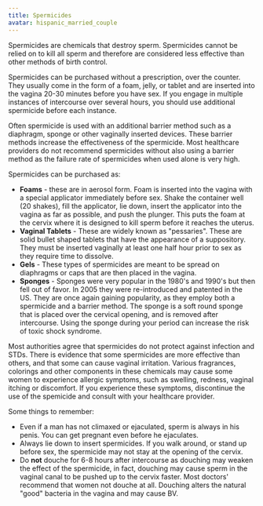 ```yaml
---
title: Spermicides
avatar: hispanic_married_couple
---
```


Spermicides are chemicals that destroy sperm. Spermicides cannot be
relied on to kill all sperm and therefore are considered less effective
than other methods of birth control.

Spermicides can be purchased without a prescription, over the counter.
They usually come in the form of a foam, jelly, or tablet and are
inserted into the vagina 20-30 minutes before you have sex. If you
engage in multiple instances of intercourse over several hours, you
should use additional spermicide before each instance.

Often spermicide is used with an additional barrier method such as a
diaphragm, sponge or other vaginally inserted devices. These barrier
methods increase the effectiveness of the spermicide. Most healthcare
providers do not recommend spermicides without also using a barrier
method as the failure rate of spermicides when used alone is very high.

Spermicides can be purchased as:

- **Foams** - these are in aerosol form. Foam is inserted into the
  vagina with a special applicator immediately before sex. Shake the
  container well (20 shakes), fill the applicator, lie down, insert the
  applicator into the vagina as far as possible, and push the plunger.
  This puts the foam at the cervix where it is designed to kill sperm
  before it reaches the uterus.
- **Vaginal Tablets** - These are widely known as "pessaries". These are
  solid bullet shaped tablets that have the appearance of a suppository.
  They must be inserted vaginally at least one half hour prior to sex as
  they require time to dissolve.
- **Gels** - These types of spermicides are meant to be spread on
  diaphragms or caps that are then placed in the vagina.
- **Sponges** - Sponges were very popular in the 1980's and 1990's but
  then fell out of favor. In 2005 they were re-introduced and patented
  in the US. They are once again gaining popularity, as they employ both
  a spermicide and a barrier method. The sponge is a soft round sponge
  that is placed over the cervical opening, and is removed after
  intercourse. Using the sponge during your period can increase the risk
  of toxic shock syndrome.

Most authorities agree that spermicides do not protect against infection
and STDs. There is evidence that some spermicides are more effective
than others, and that some can cause vaginal irritation. Various
fragrances, colorings and other components in these chemicals may cause
some women to experience allergic symptoms, such as swelling, redness,
vaginal itching or discomfort. If you experience these symptoms,
discontinue the use of the spemicide and consult with your healthcare
provider.

Some things to remember:

- Even if a man has not climaxed or ejaculated, sperm is always in his
  penis. You can get pregnant even before he ejaculates.
- Always lie down to insert spermicides. If you walk around, or stand up
  before sex, the spermicide may not stay at the opening of the cervix.
- Do **not** douche for 6-8 hours after intercourse as douching may
  weaken the effect of the spermicide, in fact, douching may cause sperm
  in the vaginal canal to be pushed up to the cervix faster. Most
  doctors' recommend that women not douche at all. Douching alters the
  natural "good" bacteria in the vagina and may cause BV.

